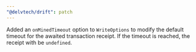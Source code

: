 ```yaml
---
"@delvtech/drift": patch
---
```


Added an `onMinedTimeout` option to `WriteOptions` to modify the default timeout for the awaited transaction receipt. If the timeout is reached, the receipt with be `undefined`.
